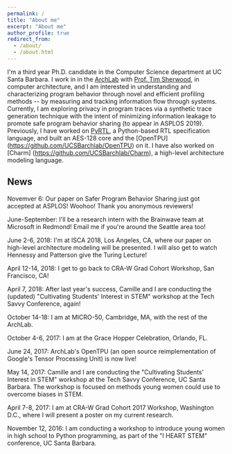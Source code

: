```yaml
---
permalink: /
title: "About me"
excerpt: "About me"
author_profile: true
redirect_from: 
  - /about/
  - /about.html
---
```


I'm a third year Ph.D. candidate in the Computer Science department at UC Santa Barbara. I work in in the [ArchLab](https://www.arch.cs.ucsb.edu/) with [Prof. Tim Sherwood](https://cs.ucsb.edu/~sherwood), in computer architecture, and I am interested in understanding and characterizing program behavior through novel and efficient profiling methods -- by measuring and tracking information flow through systems. Currently, I am exploring privacy in program traces via a synthetic trace generation technique with the intent of minimizing information leakage to promote safe program behavior sharing (to appear in ASPLOS 2019). Previously, I have worked on [PyRTL](https://github.com/UCSBarchlab/PyRTL), a Python-based RTL specification language, and built an AES-128 core and the [OpenTPU] (https://github.com/UCSBarchlab/OpenTPU) on it. I have also worked on [Charm] (https://github.com/UCSBarchlab/Charm), a high-level architecture modeling language.


News
------
Novemver 6: Our paper on Safer Program Behavior Sharing just got accepted at ASPLOS! Woohoo! Thank you anonymous reviewers!

June-September: I'll be a research intern with the Brainwave team at Microsoft in Redmond! Email me if you're around the Seattle area too! 

June 2-6, 2018: I'm at ISCA 2018, Los Angeles, CA, where our paper on high-level architecture modeling will be presented. I will also get to watch Hennessy and Patterson give the Turing Lecture! 

April 12-14, 2018: I get to go back to CRA-W Grad Cohort Workshop, San Francisco, CA! 

April 7, 2018: After last year's success, Camille and I are conducting the (updated) "Cultivating Students' Interest in STEM" workshop at the Tech Savvy Conference, again!

October 14-18: I am at MICRO-50, Cambridge, MA, with the rest of the ArchLab. 

October 4-6, 2017: I am at the Grace Hopper Celebration, Orlando, FL. 

June 24, 2017: ArchLab's OpenTPU (an open source reimplementation of Google's Tensor Processing Unit) is now live! 

May 14, 2017: Camille and I are conducting the "Cultivating Students' Interest in STEM" workshop at the Tech Savvy Conference, UC Santa Barbara. The workshop is focused on methods young women could use to overcome biases in STEM. 

April 7-8, 2017: I am at CRA-W Grad Cohort 2017 Workshop, Washington D.C., where I will present a poster on my current research. 

November 12, 2016: I am conducting a workshop to introduce young women in high school to Python programming, as part of the "I HEART STEM" conference, UC Santa Barbara.
